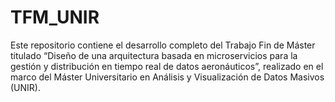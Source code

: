# TFM_UNIR
Este repositorio contiene el desarrollo completo del Trabajo Fin de Máster titulado “Diseño de una arquitectura basada en microservicios para la gestión y distribución en tiempo real de datos aeronáuticos”, realizado en el marco del Máster Universitario en Análisis y Visualización de Datos Masivos (UNIR).
